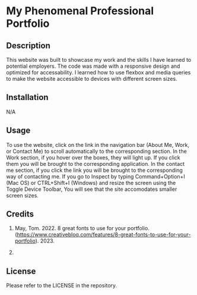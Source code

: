 # My Phenomenal Professional Portfolio

## Description

This website was built to showcase my work and the skills I have learned to potential employers. The code was made with a responsive design and optimized for accessability. I learned how to use flexbox and media queries to make the website accessible to devices with different screen sizes.

## Installation

N/A

## Usage

To use the website, click on the link in the navigation bar (About Me, Work, or Contact Me) to scroll automatically to the corresponding section. In the Work section, if you hover over the boxes, they will light up. If you click them you will be brought to the corresponding application. In the contact me section, if you click the link you will be brought to the corresponding way of contacting me. If you go to Inspect by typing Command+Option+I (Mac OS) or CTRL+Shift+I (Windows) and resize the screen using the Toggle Device Toolbar, You will see that the site accomodates smaller screen sizes.

## Credits

1. May, Tom. 2022. 8 great fonts to use for your portfolio. (https://www.creativebloq.com/features/8-great-fonts-to-use-for-your-portfolio). 2023.

2. 

## License

Please refer to the LICENSE in the repository.
